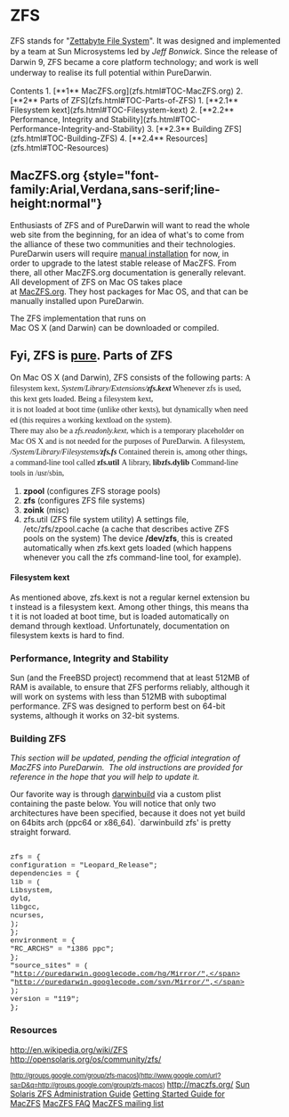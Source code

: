 ZFS
===
<span style="border-collapse:separate;line-height:19px">ZFS stands for "[Zettabyte File System](http://en.wikipedia.org/wiki/ZFS)". It was designed and implemented by a team at Sun Microsystems led by <span style="font-style:italic">Jeff Bonwick</span>. Since the release of Darwin 9, ZFS became a core platform technology; and work is well underway to realise its full potential within PureDarwin</span><span style="border-collapse:separate;font-family:-webkit-sans-serif;line-height:19px">.
 </span>
<div class="sites-embed-align-left-wrapping-off">
<div class="sites-embed-border-off sites-embed" style="width:432px;">
<div class="sites-embed-content sites-embed-type-toc">
<div class="goog-toc sites-embed-toc-maxdepth-6">
Contents
1.  [**1** MacZFS.org](zfs.html#TOC-MacZFS.org)
2.  [**2** Parts of ZFS](zfs.html#TOC-Parts-of-ZFS)
    1.  [**2.1** Filesystem kext](zfs.html#TOC-Filesystem-kext)
    2.  [**2.2** Performance, Integrity and Stability](zfs.html#TOC-Performance-Integrity-and-Stability)
    3.  [**2.3** Building ZFS](zfs.html#TOC-Building-ZFS)
    4.  [**2.4** Resources](zfs.html#TOC-Resources)


<span style="border-collapse:separate;font-family:-webkit-sans-serif;line-height:19px"> </span>
MacZFS.org {style="font-family:Arial,Verdana,sans-serif;line-height:normal"}
----------
Enthusiasts of ZFS and of PureDarwin will want to read the whole web site from the beginning, for an idea of what's to come from the alliance of these two communities and their technologies. PureDarwin users will require [manual installation](http://code.google.com/p/maczfs/wiki/FAQ#How_do_I_install_MacZFS_manually?) for now, in order to upgrade to the latest stable release of MacZFS. From there, all other MacZFS.org documentation is generally relevant.
<span style="border-collapse:separate;font-family:-webkit-sans-serif;line-height:19px">
 </span>All development of ZFS on Mac OS takes place at [MacZFS.org](http://maczfs.org/). They host packages for Mac OS, and that can be manually installed upon PureDarwin.


The ZFS implementation that runs on Mac OS X (and Darwin) can be downloaded or compiled.

Fyi, ZFS is [pure](../developers/macports/purity.html).
Parts of ZFS
------------
On Mac OS X (and Darwin), ZFS consists of the following parts:
<span style="border-collapse:separate;font-family:-webkit-sans-serif;line-height:19px">A filesystem kext, <span style="font-style:italic">System/Library/Extensions/</span><span style="font-weight:bold"><span style="font-style:italic">zfs.kext</span></span>
 Whenever zfs is used, this kext gets loaded. Being a filesystem kext, it is not loaded at boot time (unlike other kexts), but dynamically when needed (this requires a working kextload on the system).
 There may also be a <span style="font-style:italic">zfs.readonly.kext</span>, which is a temporary placeholder on Mac OS X and is not needed for the purposes of PureDarwin.</span>
<span style="border-collapse:separate;font-family:-webkit-sans-serif;line-height:19px">A filesystem,<span style="font-style:italic"> /System/Library/Filesystems/</span><span style="font-weight:bold"><span style="font-style:italic">zfs.fs</span>
 <span style="font-weight:normal">Contained therein is, among other things, a command-line tool called </span>zfs.util</span></span>
<span style="border-collapse:separate;font-family:-webkit-sans-serif;line-height:19px">A library, <span style="font-weight:bold">libzfs.dylib</span></span>
<span style="border-collapse:separate;font-family:-webkit-sans-serif;line-height:19px">Command-line tools in /usr/sbin, </span>
1.  <span style="font-weight:bold">zpool</span> (configures ZFS storage pools)
2.  <span style="font-weight:bold">zfs</span> (configures ZFS file systems)
3.  <span style="font-weight:bold">zoink</span> (misc)
4.  zfs.util (ZFS file system utility)
A settings file, /etc/zfs/zpool.cache (a cache that describes active ZFS pools on the system)
The device <span style="font-weight:bold">/dev/zfs</span>, this is created automatically when zfs.kext gets loaded (which happens whenever you call the zfs command-line tool, for example).
#### Filesystem kext
As mentioned above, zfs.kext is not a regular kernel extension but instead is a filesystem kext. Among other things, this means that it is not loaded at boot time, but is loaded automatically on demand through kextload. Unfortunately, documentation on filesystem kexts is hard to find.

### Performance, Integrity and Stability
Sun (and the FreeBSD project) recommend that at least 512MB of RAM is available, to ensure that ZFS performs reliably, although it will work on systems with less than 512MB with suboptimal performance. ZFS was designed to perform best on 64-bit systems, although it works on 32-bit systems.
### Building ZFS
*This section will be updated, pending the official integration of MacZFS into PureDarwin.  The old instructions are provided for reference in the hope that you will help to update it.*

Our favorite way is through [darwinbuild](../developers/darwinbuild.html) via a custom plist containing the paste below. You will notice that only two architectures have been specified, because it does not yet build on 64bits arch (ppc64 or x86_64). `darwinbuild zfs' is pretty straight forward.

<span style="white-space:pre"><span style="font-family:courier new,monospace"><span style="font-size:small"> </span></span></span><span style="font-family:courier new,monospace"><span style="font-size:small">zfs = {</span></span>
<span style="white-space:pre"><span style="font-family:courier new,monospace"><span style="font-size:small"> </span></span></span><span style="font-family:courier new,monospace"><span style="font-size:small">configuration = "Leopard_Release";</span></span>
<span style="white-space:pre"><span style="font-family:courier new,monospace"><span style="font-size:small"> </span></span></span><span style="font-family:courier new,monospace"><span style="font-size:small">dependencies = {</span></span>
<span style="white-space:pre"><span style="font-family:courier new,monospace"><span style="font-size:small"> </span></span></span><span style="font-family:courier new,monospace"><span style="font-size:small">lib = (</span></span>
<span style="white-space:pre"><span style="font-family:courier new,monospace"><span style="font-size:small"> </span></span></span><span style="font-family:courier new,monospace"><span style="font-size:small">Libsystem,</span></span>
<span style="white-space:pre"><span style="font-family:courier new,monospace"><span style="font-size:small"> </span></span></span><span style="font-family:courier new,monospace"><span style="font-size:small">dyld,</span></span>
<span style="white-space:pre"><span style="font-family:courier new,monospace"><span style="font-size:small"> </span></span></span><span style="font-family:courier new,monospace"><span style="font-size:small">libgcc,</span></span>
<span style="white-space:pre"><span style="font-family:courier new,monospace"><span style="font-size:small"> </span></span></span><span style="font-family:courier new,monospace"><span style="font-size:small">ncurses,</span></span>
<span style="white-space:pre"><span style="font-family:courier new,monospace"><span style="font-size:small"> </span></span></span><span style="font-family:courier new,monospace"><span style="font-size:small">);</span></span>
<span style="white-space:pre"><span style="font-family:courier new,monospace"><span style="font-size:small"> </span></span></span><span style="font-family:courier new,monospace"><span style="font-size:small">};</span></span>
<span style="white-space:pre"><span style="font-family:courier new,monospace"><span style="font-size:small"> </span></span></span><span style="font-family:courier new,monospace"><span style="font-size:small">environment = {</span></span>
<span style="white-space:pre"><span style="font-family:courier new,monospace"><span style="font-size:small"> </span></span></span><span style="font-family:courier new,monospace"><span style="font-size:small">"RC_ARCHS" = "i386 ppc";</span></span>
<span style="white-space:pre"><span style="font-family:courier new,monospace"><span style="font-size:small"> </span></span></span><span style="font-family:courier new,monospace"><span style="font-size:small">};</span></span>
<span style="white-space:pre"><span style="font-family:courier new,monospace"><span style="font-size:small"> </span></span></span><span style="font-family:courier new,monospace"><span style="font-size:small">"source_sites" = (</span></span>
<span style="white-space:pre"><span style="font-family:courier new,monospace"><span style="font-size:small"> </span></span></span><span style="font-family:courier new,monospace"><span style="font-size:small">"http://puredarwin.googlecode.com/hg/Mirror/",</span></span>
<span style="white-space:pre"><span style="font-family:courier new,monospace"><span style="font-size:small"> </span></span></span><span style="font-family:courier new,monospace"><span style="font-size:small">"http://puredarwin.googlecode.com/svn/Mirror/",</span></span>
<span style="white-space:pre"><span style="font-family:courier new,monospace"><span style="font-size:small"> </span></span></span><span style="font-family:courier new,monospace"><span style="font-size:small">);</span></span>
<span style="white-space:pre"><span style="font-family:courier new,monospace"><span style="font-size:small"> </span></span></span><span style="font-family:courier new,monospace"><span style="font-size:small">version = "119";</span></span>
<span style="white-space:pre"><span style="font-family:courier new,monospace"><span style="font-size:small"> </span></span></span><span style="font-family:courier new,monospace"><span style="font-size:small">};</span></span>
### Resources
<http://en.wikipedia.org/wiki/ZFS>
<http://opensolaris.org/os/community/zfs/>

<span style="font-family:arial,sans-serif;font-size:12px">[http://groups.google.com/group/zfs-macos](http://www.google.com/url?sa=D&q=http://groups.google.com/group/zfs-macos)</span>
<http://maczfs.org/>
[Sun Solaris ZFS Administration Guide](http://docs.sun.com/app/docs/doc/819-5461?l=en)
[Getting Started Guide for MacZFS](http://code.google.com/p/maczfs/wiki/GettingStarted)
[MacZFS FAQ](http://code.google.com/p/maczfs/wiki/FAQ)
[MacZFS mailing list](https://groups.google.com/forum/?fromgroups#!forum/zfs-macos)


